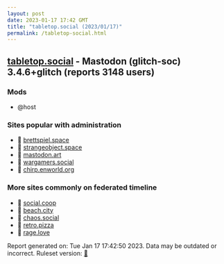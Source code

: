 ```yaml
---
layout: post
date: 2023-01-17 17:42 GMT
title: "tabletop.social (2023/01/17)"
permalink: /tabletop-social.html
---
```


## [tabletop.social](https://tabletop.social) - Mastodon (glitch-soc) 3.4.6+glitch (reports 3148 users)

### Mods
 * @host

### Sites popular with administration

* 🐘 [brettspiel.space](/brettspiel-space.html)
* 🐘 [strangeobject.space](/strangeobject-space.html)
* 🐘 [mastodon.art](/mastodon-art.html)
* 🐘 [wargamers.social](/wargamers-social.html)
* 🐘 [chirp.enworld.org](/chirp-enworld-org.html)

### More sites commonly on federated timeline

* 🐘 [social.coop](/social-coop.html)
* 🐘 [beach.city](/beach-city.html)
* 🐘 [chaos.social](/chaos-social.html)
* 🐘 [retro.pizza](/retro-pizza.html)
* 🐘 [rage.love](/rage-love.html)

Report generated on: Tue Jan 17 17:42:50 2023. Data may be outdated or incorrect.
Ruleset version: [🧁](/version-cupcake)
